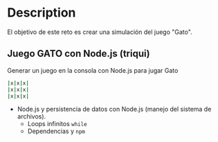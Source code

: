 # Description

El objetivo de este reto es crear una simulación del juego "Gato". 

## Juego GATO con Node.js (triqui)

Generar un juego en la consola con Node.js para jugar Gato

```bash
|x|x|x|
|x|x|x|
|x|x|x|
```

- Node.js y persistencia de datos con Node.js (manejo del sistema de archivos).
    - Loops infinitos `while`
    - Dependencias y `npm`
